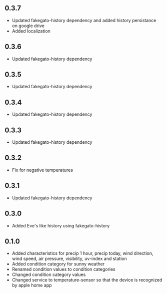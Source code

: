 ## 0.3.7
* Updated fakegato-history dependency and added history persistance on google drive
* Added localization

## 0.3.6
* Updated fakegato-history dependency

## 0.3.5
* Updated fakegato-history dependency

## 0.3.4
* Updated fakegato-history dependency
## 0.3.3
* Updated fakegato-history dependency

## 0.3.2
* Fix for negative temperatures

## 0.3.1
* Updated fakegato-history dependency

## 0.3.0
* Added Eve's like history using fakegato-history

## 0.1.0

* Added characteristics for precip 1 hour, precip today, wind direction, wind speed, air pressure, visibility, uv-index and station
* Added condition category for sunny weather
* Renamed condition values to condition categories
* Changed condition category values
* Changed service to temperature-sensor so that the device is recognized by apple home app